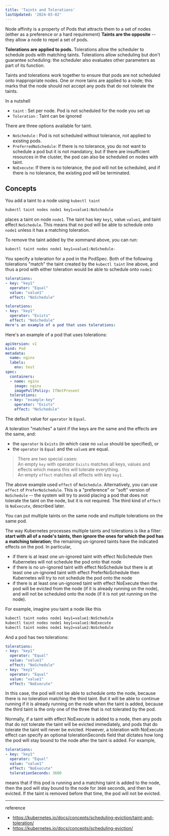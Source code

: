 ```yaml
---
title: 'Taints and Tolerations'
lastUpdated: '2024-03-02'
---
```


Node affinity is a property of Pods that attracts them to a set of nodes (either as a preference or a hard requirement) **Taints are the opposite** -- they allow a node to repel a set of pods.

**Tolerations are applied to pods.** Tolerations allow the scheduler to schedule pods with matching taints. Tolerations allow scheduling but don't guarantee scheduling: the scheduler also evaluates other parameters as part of its function.

Taints and tolerations work together to ensure that pods are not scheduled onto inappropriate nodes. One or more tains are applied to a node; this marks that the node should not accept any pods that do not tolerate the taints.

In a nutshell
- `taint` : Set per node. Pod is not scheduled for the node you set up
- `Toleration` : Taint can be ignored

There are three options available for taint.

- `NoSchedule` : Pod is not scheduled without tolerance, not applied to existing pods.
- `PreferredNoSchedule`: If there is no tolerance, you do not want to schedule a pod but it is not mandatory, but if there are insufficient resources in the cluster, the pod can also be scheduled on nodes with taint.
- `NoExecute`: If there is no tolerance, the pod will not be scheduled, and if there is no tolerance, the existing pod will be terminated.

## Concepts

You add a taint to a node using `kubectl taint`

```bash
kubectl taint nodes node1 key1=value1:NoSchedule
```

places a taint on node `node1`. The taint has key `key1`, value `value1`, and taint effect `NoSchedule`. This means that no pod will be able to schedule onto `node1` unless it has a matching toleration.

To remove the taint added by the xommand above, you can run:

```bash
kubectl taint nodes node1 key1=value1:NoSchedule-
```

You specify a toleration for a pod in the PodSpec. Both of the following tolerations "match" the taint created by the `kubectl taint` line above, and thus a prod with either toleration would be able to schedule onto `node1`:

```yaml
tolerations:
- key: "key1"
  operator: "Equal"
  value: "value1"
  effect: "NoSchedule"
```

```yaml
tolerations:
- key: "key1"
  operator: "Exists"
  effect: "NoSchedule"
Here's an example of a pod that uses tolerations:
```

Here's an example of a pod that uses tolerations:

```yaml
apiVersion: v1
kind: Pod
metadata:
  name: nginx
  labels:
    env: test
spec:
  containers:
  - name: nginx
    image: nginx
    imagePullPolicy: IfNotPresent
  tolerations:
  - key: "example-key"
    operator: "Exists"
    effect: "NoSchedule"
```

The default value for `operator` is `Equal`.

A toleration "matches" a taint if the keys are the same and the effects are the same, and:

- the `operator` is `Exists` (in which case no `value` should be specified), or
- the `operator` is `Equal` and the `value`s are equal.

> There are two special cases: <br> An empty `key` with operator `Exists` matches all keys, values and effects which means this will tolerate everything. <br> An empty `effect` matches all effects with key `key1`.

The above example used `effect` of `NoSchedule`. Alternatively, you can use `effect` of `PreferNoSchedule`. This is a "preference" or "soft" version of `NoSchedule` -- the system will try to avoid placing a pod that does not tolerate the taint on the node, but it is not required. The third kind of `effect` is `NoExecute`, described later.

You can put multiple taints on the same node and multiple tolerations on the same pod.

The way Kubernetes processes multiple taints and tolerations is like a filter: **start with all of a node's taints, then ignore the ones for which the pod has a matching toleration**; the remaining un-ignored taints have the indicated effects on the pod. In particular,

- if there is at least one un-ignored taint with effect NoSchedule then Kubernetes will not schedule the pod onto that node
- if there is no un-ignored taint with effect NoSchedule but there is at least one un-ignored taint with effect PreferNoSchedule then Kubernetes will try to not schedule the pod onto the node
- if there is at least one un-ignored taint with effect NoExecute then the pod will be evicted from the node (if it is already running on the node), and will not be scheduled onto the node (if it is not yet running on the node).

For example, imagine you taint a node like this

```bash
kubectl taint nodes node1 key1=value1:NoSchedule
kubectl taint nodes node1 key1=value1:NoExecute
kubectl taint nodes node1 key2=value2:NoSchedule
```

And a pod has two tolerations:

```yaml
tolerations:
- key: "key1"
  operator: "Equal"
  value: "value1"
  effect: "NoSchedule"
- key: "key1"
  operator: "Equal"
  value: "value1"
  effect: "NoExecute"
```

In this case, the pod will not be able to schedule onto the node, because there is no toleration matching the third taint. But it will be able to continue running if it is already running on the node when the taint is added, because the third taint is the only one of the three that is not tolerated by the pod.

Normally, if a taint with effect NoExecute is added to a node, then any pods that do not tolerate the taint will be evicted immediately, and pods that do tolerate the taint will never be evicted. However, a toleration with NoExecute effect can specify an optional tolerationSeconds field that dictates how long the pod will stay bound to the node after the taint is added. For example,


```yaml
tolerations:
- key: "key1"
  operator: "Equal"
  value: "value1"
  effect: "NoExecute"
  tolerationSeconds: 3600
```

means that if this pod is running and a matching taint is added to the node, then the pod will stay bound to the node for `3600` seconds, and then be evicted. If the taint is removed before that time, the pod will not be evicted.

---
reference
- https://kubernetes.io/docs/concepts/scheduling-eviction/taint-and-toleration/
- https://kubernetes.io/docs/concepts/scheduling-eviction/